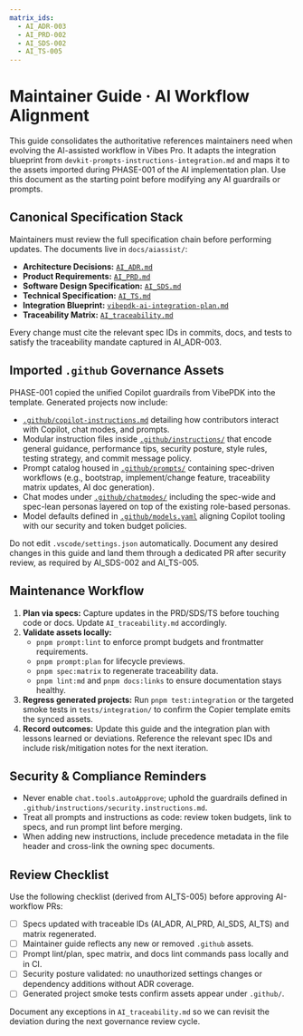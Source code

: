 ```yaml
---
matrix_ids:
  - AI_ADR-003
  - AI_PRD-002
  - AI_SDS-002
  - AI_TS-005
---
```


# Maintainer Guide · AI Workflow Alignment

This guide consolidates the authoritative references maintainers need when evolving the AI-assisted workflow in Vibes Pro.
It adapts the integration blueprint from `devkit-prompts-instructions-integration.md` and maps it to the assets imported during
PHASE-001 of the AI implementation plan. Use this document as the starting point before modifying any AI guardrails or
prompts.

## Canonical Specification Stack

Maintainers must review the full specification chain before performing updates. The documents live in `docs/aiassist/`:

- **Architecture Decisions:** [`AI_ADR.md`](./AI_ADR.md)
- **Product Requirements:** [`AI_PRD.md`](./AI_PRD.md)
- **Software Design Specification:** [`AI_SDS.md`](./AI_SDS.md)
- **Technical Specification:** [`AI_TS.md`](./AI_TS.md)
- **Integration Blueprint:** [`vibepdk-ai-integration-plan.md`](./vibepdk-ai-integration-plan.md)
- **Traceability Matrix:** [`AI_traceability.md`](./AI_traceability.md)

Every change must cite the relevant spec IDs in commits, docs, and tests to satisfy the traceability mandate captured in AI_ADR-003.

## Imported `.github` Governance Assets

PHASE-001 copied the unified Copilot guardrails from VibePDK into the template. Generated projects now include:

- [`.github/copilot-instructions.md`](../../templates/{{project_slug}}/.github/copilot-instructions.md) detailing how
  contributors interact with Copilot, chat modes, and prompts.
- Modular instruction files inside [`.github/instructions/`](../../templates/{{project_slug}}/.github/instructions/) that encode
  general guidance, performance tips, security posture, style rules, testing strategy, and commit message policy.
- Prompt catalog housed in [`.github/prompts/`](../../templates/{{project_slug}}/.github/prompts/) containing spec-driven workflows
  (e.g., bootstrap, implement/change feature, traceability matrix updates, AI doc generation).
- Chat modes under [`.github/chatmodes/`](../../templates/{{project_slug}}/.github/chatmodes/) including the spec-wide and spec-lean
  personas layered on top of the existing role-based personas.
- Model defaults defined in [`.github/models.yaml`](../../templates/{{project_slug}}/.github/models.yaml) aligning Copilot tooling with
  our security and token budget policies.

Do not edit `.vscode/settings.json` automatically. Document any desired changes in this guide and land them through a dedicated
PR after security review, as required by AI_SDS-002 and AI_TS-005.

## Maintenance Workflow

1. **Plan via specs:** Capture updates in the PRD/SDS/TS before touching code or docs. Update `AI_traceability.md` accordingly.
2. **Validate assets locally:**
   - `pnpm prompt:lint` to enforce prompt budgets and frontmatter requirements.
   - `pnpm prompt:plan` for lifecycle previews.
   - `pnpm spec:matrix` to regenerate traceability data.
   - `pnpm lint:md` and `pnpm docs:links` to ensure documentation stays healthy.
3. **Regress generated projects:** Run `pnpm test:integration` or the targeted smoke tests in `tests/integration/` to confirm the
   Copier template emits the synced assets.
4. **Record outcomes:** Update this guide and the integration plan with lessons learned or deviations. Reference the relevant
   spec IDs and include risk/mitigation notes for the next iteration.

## Security & Compliance Reminders

- Never enable `chat.tools.autoApprove`; uphold the guardrails defined in `.github/instructions/security.instructions.md`.
- Treat all prompts and instructions as code: review token budgets, link to specs, and run prompt lint before merging.
- When adding new instructions, include precedence metadata in the file header and cross-link the owning spec documents.

## Review Checklist

Use the following checklist (derived from AI_TS-005) before approving AI-workflow PRs:

- [ ] Specs updated with traceable IDs (AI_ADR, AI_PRD, AI_SDS, AI_TS) and matrix regenerated.
- [ ] Maintainer guide reflects any new or removed `.github` assets.
- [ ] Prompt lint/plan, spec matrix, and docs lint commands pass locally and in CI.
- [ ] Security posture validated: no unauthorized settings changes or dependency additions without ADR coverage.
- [ ] Generated project smoke tests confirm assets appear under `.github/`.

Document any exceptions in `AI_traceability.md` so we can revisit the deviation during the next governance review cycle.
